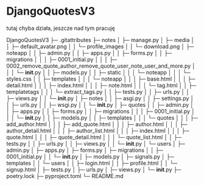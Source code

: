 # DjangoQuotesV3

tutaj chyba działa, jeszcze nad tym pracuję

DjangoQuotesV3
├─ .gitattributes
├─ notes
│ ├─ manage.py
│ ├─ media
│ │ ├─ default_avatar.png
│ │ └─ profile_images
│ │ └─ download.png
│ ├─ noteapp
│ │ ├─ admin.py
│ │ ├─ apps.py
│ │ ├─ forms.py
│ │ ├─ migrations
│ │ │ ├─ 0001_initial.py
│ │ │ ├─ 0002_remove_quote_author_remove_quote_user_note_user_and_more.py
│ │ │ └─ **init**.py
│ │ ├─ models.py
│ │ ├─ static
│ │ │ └─ noteapp
│ │ │ └─ styles.css
│ │ ├─ templates
│ │ │ └─ noteapp
│ │ │ ├─ base.html
│ │ │ ├─ detail.html
│ │ │ ├─ index.html
│ │ │ ├─ note.html
│ │ │ └─ tag.html
│ │ ├─ templatetags
│ │ │ └─ extract_tags.py
│ │ ├─ tests.py
│ │ ├─ urls.py
│ │ ├─ views.py
│ │ └─ **init**.py
│ ├─ notes
│ │ ├─ asgi.py
│ │ ├─ settings.py
│ │ ├─ urls.py
│ │ ├─ wsgi.py
│ │ └─ **init**.py
│ ├─ quotes
│ │ ├─ admin.py
│ │ ├─ apps.py
│ │ ├─ forms.py
│ │ ├─ migrations
│ │ │ ├─ 0001_initial.py
│ │ │ └─ **init**.py
│ │ ├─ models.py
│ │ ├─ templates
│ │ │ └─ quotes
│ │ │ ├─ add_author.html
│ │ │ ├─ add_quote.html
│ │ │ ├─ author.html
│ │ │ ├─ author_detail.html
│ │ │ ├─ author_list.html
│ │ │ ├─ index.html
│ │ │ ├─ quote.html
│ │ │ ├─ quote_detail.html
│ │ │ └─ quote_list.html
│ │ ├─ tests.py
│ │ ├─ urls.py
│ │ ├─ views.py
│ │ └─ **init**.py
│ └─ users
│ ├─ admin.py
│ ├─ apps.py
│ ├─ forms.py
│ ├─ migrations
│ │ ├─ 0001_initial.py
│ │ └─ **init**.py
│ ├─ models.py
│ ├─ signals.py
│ ├─ templates
│ │ └─ users
│ │ ├─ login.html
│ │ ├─ profile.html
│ │ └─ signup.html
│ ├─ tests.py
│ ├─ urls.py
│ ├─ views.py
│ └─ **init**.py
├─ poetry.lock
├─ pyproject.toml
└─ README.md

